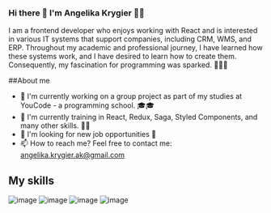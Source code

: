 ### Hi there 👋 I'm Angelika Krygier 🙍‍♀️

I am a frontend developer who enjoys working with React and is interested in various IT systems that support companies, including CRM, WMS, and ERP. Throughout my academic and professional journey, I have learned how these systems work, and I have desired to learn how to create them. Consequently, my fascination for programming was sparked. 🧗‍♀️🥳


##About me 

- 🔭 I'm currently working on a group project as part of my studies at YouCode - a programming school. 🎓🎓
- 🌱 I'm currently training in React, Redux, Saga, Styled Components, and many other skills. 💪💪
- 👯 I'm looking for new job opportunities 🤝
- 📫 How to reach me? Feel free to contact me: angelika.krygier.ak@gmail.com


## My skills

![image](https://user-images.githubusercontent.com/123166327/233979930-fc0b09b1-f059-4844-988a-cddd5b974c7b.png)
![image](https://user-images.githubusercontent.com/123166327/233977961-661ac317-95e0-44b3-b860-337762813e02.png)
![image](https://user-images.githubusercontent.com/123166327/233978458-829982a8-ec33-4a48-b28c-794500d2891b.png)
![image](https://user-images.githubusercontent.com/123166327/233978756-c17b22e2-f0d1-4222-b02f-9fcca1b8b520.png)


<!--
**AngelikaKrygier/AngelikaKrygier** is a ✨ _special_ ✨ repository because its `README.md` (this file) appears on your GitHub profile.
